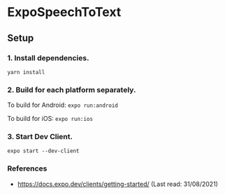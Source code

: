 # ExpoSpeechToText

## Setup

### 1. Install dependencies.

`yarn install`


### 2. Build for each platform separately.

To build for Android:
`expo run:android`

To build for iOS:
`expo run:ios`


### 3. Start Dev Client.

`expo start --dev-client`


### References
- https://docs.expo.dev/clients/getting-started/ (Last read: 31/08/2021)
